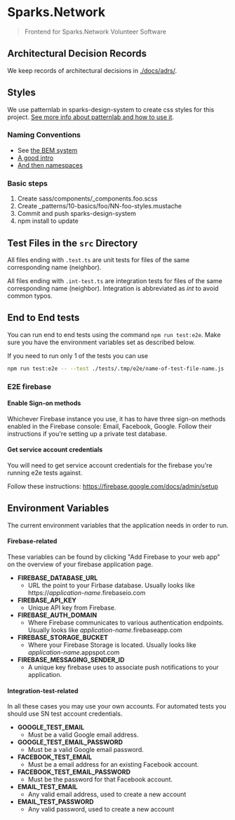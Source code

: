 # Sparks.Network

> Frontend for Sparks.Network Volunteer Software

## Architectural Decision Records

We keep records of architectural decisions in [./docs/adrs/](./docs/adrs/).

## Styles

We use patternlab in sparks-design-system to create css styles for this project.  [See more info about patternlab and how to use it](http://patternlab.io/docs/index.html).

### Naming Conventions

* See [the BEM system](https://en.bem.info/methodology/quick-start/)
* [A good intro](http://csswizardry.com/2013/01/mindbemding-getting-your-head-round-bem-syntax/)
* [And then namespaces](http://csswizardry.com/2015/03/more-transparent-ui-code-with-namespaces/)

### Basic steps

1. Create sass/components/_components.foo.scss
2. Create _patterns/10-basics/foo/NN-foo-styles.mustache
3. Commit and push sparks-design-system
4. npm install to update

## Test Files in the `src` Directory

All files ending with `.test.ts` are unit tests for files of the same
corresponding name (neighbor).

All files ending with `.int-test.ts` are integration tests for files of the
same corresponding name (neighbor). Integration is abbreviated as _int_ to
avoid common typos.

## End to End tests

You can run end to end tests using the command `npm run test:e2e`.
Make sure you have the environment variables set as described below.

If you need to run only 1 of the tests you can use
```sh
npm run test:e2e -- --test ./tests/.tmp/e2e/name-of-test-file-name.js
```

### E2E firebase

#### Enable Sign-on methods
Whichever Firebase instance you use, it has to have three sign-on methods
enabled in the Firebase console: Email, Facebook, Google.  Follow their
instructions if you're setting up a private test database.

#### Get service account credentials

You will need to get service account credentials for the firebase you're
running e2e tests against.

Follow these instructions: https://firebase.google.com/docs/admin/setup 

## Environment Variables

The current environment variables that the application needs in order to run.

#### Firebase-related

These variables can be found by clicking "Add Firebase to your web app" on
the overview of your firebase application page.

- **FIREBASE_DATABASE_URL**
  - URL the point to your Firbase database. Usually looks like https://*application-name*.firebaseio.com
- **FIREBASE_API_KEY**
  - Unique API key from Firebase.
- **FIREBASE_AUTH_DOMAIN**
  - Where Firebase communicates to various authentication endpoints. Usually looks like *application-name*.firebaseapp.com
- **FIREBASE_STORAGE_BUCKET**
  - Where your Firebase Storage is located. Usually looks like *application-name*.appspot.com
- **FIREBASE_MESSAGING_SENDER_ID**
  - A unique key firebase uses to associate push notifications to your application.

#### Integration-test-related

In all these cases you may use your own accounts.  For automated tests you
should use SN test account credentials.

- **GOOGLE_TEST_EMAIL**
  - Must be a valid Google email address.
- **GOOGLE_TEST_EMAIL_PASSWORD**
  - Must be a valid Google email password.
- **FACEBOOK_TEST_EMAIL**
  - Must be a email address for an existing Facebook account.
- **FACEBOOK_TEST_EMAIL_PASSWORD**
  - Must be the password for that Facebook account.
- **EMAIL_TEST_EMAIL**
  - Any valid email address, used to create a new account
- **EMAIL_TEST_PASSWORD**
  - Any valid password, used to create a new account
